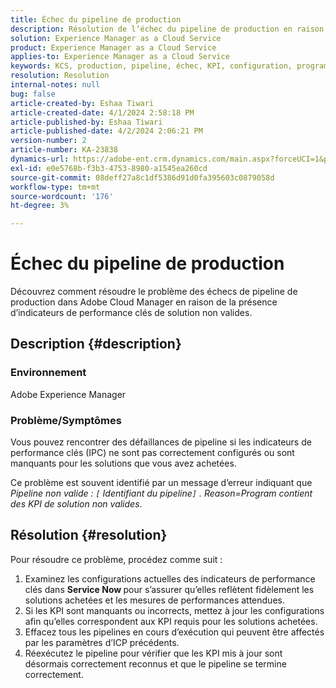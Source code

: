 ```yaml
---
title: Échec du pipeline de production
description: Résolution de l’échec du pipeline de production en raison d’indicateurs de performance clés de solution non valides.
solution: Experience Manager as a Cloud Service
product: Experience Manager as a Cloud Service
applies-to: Experience Manager as a Cloud Service
keywords: KCS, production, pipeline, échec, KPI, configuration, programme, solution
resolution: Resolution
internal-notes: null
bug: false
article-created-by: Eshaa Tiwari
article-created-date: 4/1/2024 2:58:18 PM
article-published-by: Eshaa Tiwari
article-published-date: 4/2/2024 2:06:21 PM
version-number: 2
article-number: KA-23838
dynamics-url: https://adobe-ent.crm.dynamics.com/main.aspx?forceUCI=1&pagetype=entityrecord&etn=knowledgearticle&id=126cba40-38f0-ee11-904c-6045bd006793
exl-id: e0e5768b-f3b3-4753-8980-a1545ea260cd
source-git-commit: 08deff27a8c1df5386d91d0fa395603c0879058d
workflow-type: tm+mt
source-wordcount: '176'
ht-degree: 3%

---
```


# Échec du pipeline de production


Découvrez comment résoudre le problème des échecs de pipeline de production dans Adobe Cloud Manager en raison de la présence d’indicateurs de performance clés de solution non valides.

## Description {#description}


### Environnement

Adobe Experience Manager

### Problème/Symptômes

Vous pouvez rencontrer des défaillances de pipeline si les indicateurs de performance clés (IPC) ne sont pas correctement configurés ou sont manquants pour les solutions que vous avez achetées.

Ce problème est souvent identifié par un message d’erreur indiquant que *Pipeline non valide : `[` Identifiant du pipeline`]` . Reason=Program contient des KPI de solution non valides*.


## Résolution {#resolution}


Pour résoudre ce problème, procédez comme suit :

1. Examinez les configurations actuelles des indicateurs de performance clés dans <b>Service Now </b>pour s’assurer qu’elles reflètent fidèlement les solutions achetées et les mesures de performances attendues.
2. Si les KPI sont manquants ou incorrects, mettez à jour les configurations afin qu’elles correspondent aux KPI requis pour les solutions achetées.
3. Effacez tous les pipelines en cours d’exécution qui peuvent être affectés par les paramètres d’ICP précédents.
4. Réexécutez le pipeline pour vérifier que les KPI mis à jour sont désormais correctement reconnus et que le pipeline se termine correctement.
